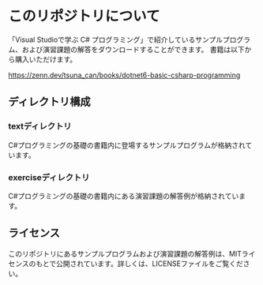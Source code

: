 # このリポジトリについて

「Visual Studioで学ぶ C# プログラミング」で紹介しているサンプルプログラム、および演習課題の解答をダウンロードすることができます。
書籍は以下から購入いただけます。

<https://zenn.dev/tsuna_can/books/dotnet6-basic-csharp-programming>

## ディレクトリ構成

### textディレクトリ

C#プログラミングの基礎の書籍内に登場するサンプルプログラムが格納されています。

### exerciseディレクトリ

C#プログラミングの基礎の書籍内にある演習課題の解答例が格納されています。

## ライセンス

このリポジトリにあるサンプルプログラムおよび演習課題の解答例は、MITライセンスのもとで公開されています。詳しくは、LICENSEファイルをご覧ください。
